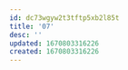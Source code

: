 ```yaml
---
id: dc73wgyw2t3tftp5xb2l85t
title: '07'
desc: ''
updated: 1670803316226
created: 1670803316226
---
```

